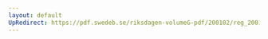 ```yaml
---
layout: default
UpRedirect: https://pdf.swedeb.se/riksdagen-volumeG-pdf/200102/reg_200102/reg_200102_0494.pdf
---
```

